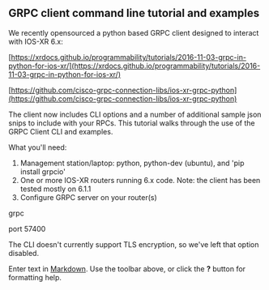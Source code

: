 ## GRPC client command line tutorial and examples

We recently opensourced a python based GRPC client designed to interact with IOS-XR 6.x:

[https://xrdocs.github.io/programmability/tutorials/2016-11-03-grpc-in-python-for-ios-xr/](https://xrdocs.github.io/programmability/tutorials/2016-11-03-grpc-in-python-for-ios-xr/)

[https://github.com/cisco-grpc-connection-libs/ios-xr-grpc-python](https://github.com/cisco-grpc-connection-libs/ios-xr-grpc-python)

The client now includes CLI options and a number of additional sample json snips to include with your RPCs.  This tutorial walks through the use of the GRPC Client CLI and examples.

What you'll need:

1. Management station/laptop: python, python-dev (ubuntu), and 'pip install grpcio'
2. One or more IOS-XR routers running 6.x code.  Note: the client has been tested mostly on 6.1.1
3. Configure GRPC server on your router(s)

grpc

 port 57400
 
The CLI doesn't currently support TLS encryption, so we've left that option disabled.



Enter text in [Markdown](http://daringfireball.net/projects/markdown/). Use the toolbar above, or click the **?** button for formatting help.
